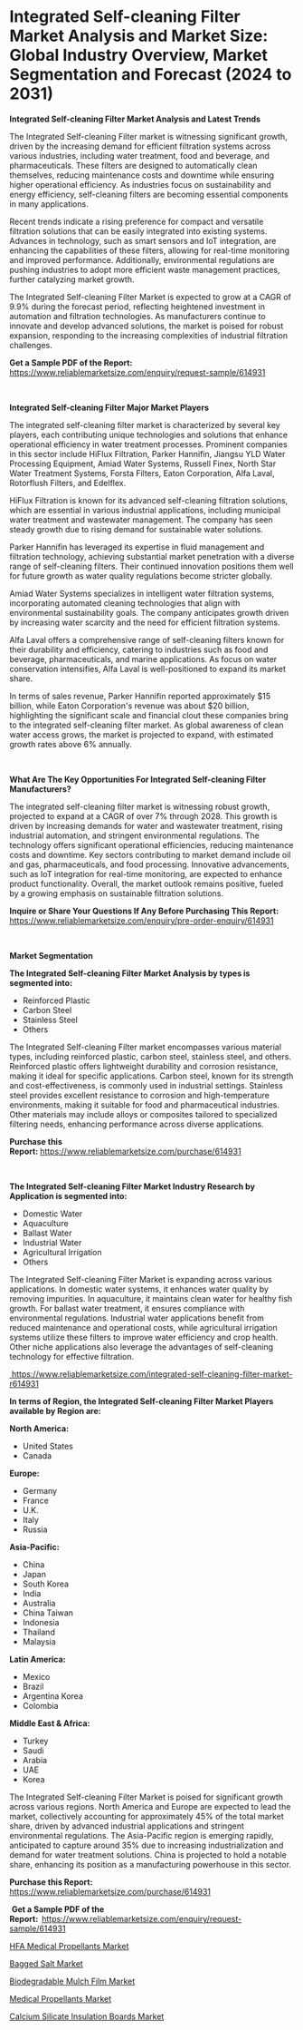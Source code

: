 <p><h1>Integrated Self-cleaning Filter Market Analysis and Market Size: Global Industry Overview, Market Segmentation and Forecast (2024 to 2031)</h1></p><p><strong>Integrated Self-cleaning Filter Market Analysis and Latest Trends</strong></p>
<p><p>The Integrated Self-cleaning Filter market is witnessing significant growth, driven by the increasing demand for efficient filtration systems across various industries, including water treatment, food and beverage, and pharmaceuticals. These filters are designed to automatically clean themselves, reducing maintenance costs and downtime while ensuring higher operational efficiency. As industries focus on sustainability and energy efficiency, self-cleaning filters are becoming essential components in many applications.</p><p>Recent trends indicate a rising preference for compact and versatile filtration solutions that can be easily integrated into existing systems. Advances in technology, such as smart sensors and IoT integration, are enhancing the capabilities of these filters, allowing for real-time monitoring and improved performance. Additionally, environmental regulations are pushing industries to adopt more efficient waste management practices, further catalyzing market growth.</p><p>The Integrated Self-cleaning Filter Market is expected to grow at a CAGR of 9.9% during the forecast period, reflecting heightened investment in automation and filtration technologies. As manufacturers continue to innovate and develop advanced solutions, the market is poised for robust expansion, responding to the increasing complexities of industrial filtration challenges.</p></p>
<p><strong>Get a Sample PDF of the Report:&nbsp;</strong> <a href="https://www.reliablemarketsize.com/enquiry/request-sample/614931?utm_campaign=1143&utm_medium=2&utm_source=Github&utm_content=ia&utm_term=11122024&utm_id=integrated-self-cleaning-filter">https://www.reliablemarketsize.com/enquiry/request-sample/614931</a></p>
<p>&nbsp;</p>
<p><strong>Integrated Self-cleaning Filter Major Market Players</strong></p>
<p><p>The integrated self-cleaning filter market is characterized by several key players, each contributing unique technologies and solutions that enhance operational efficiency in water treatment processes. Prominent companies in this sector include HiFlux Filtration, Parker Hannifin, Jiangsu YLD Water Processing Equipment, Amiad Water Systems, Russell Finex, North Star Water Treatment Systems, Forsta Filters, Eaton Corporation, Alfa Laval, Rotorflush Filters, and Edelflex.</p><p>HiFlux Filtration is known for its advanced self-cleaning filtration solutions, which are essential in various industrial applications, including municipal water treatment and wastewater management. The company has seen steady growth due to rising demand for sustainable water solutions.</p><p>Parker Hannifin has leveraged its expertise in fluid management and filtration technology, achieving substantial market penetration with a diverse range of self-cleaning filters. Their continued innovation positions them well for future growth as water quality regulations become stricter globally.</p><p>Amiad Water Systems specializes in intelligent water filtration systems, incorporating automated cleaning technologies that align with environmental sustainability goals. The company anticipates growth driven by increasing water scarcity and the need for efficient filtration systems.</p><p>Alfa Laval offers a comprehensive range of self-cleaning filters known for their durability and efficiency, catering to industries such as food and beverage, pharmaceuticals, and marine applications. As focus on water conservation intensifies, Alfa Laval is well-positioned to expand its market share.</p><p>In terms of sales revenue, Parker Hannifin reported approximately $15 billion, while Eaton Corporation's revenue was about $20 billion, highlighting the significant scale and financial clout these companies bring to the integrated self-cleaning filter market. As global awareness of clean water access grows, the market is projected to expand, with estimated growth rates above 6% annually.</p></p>
<p>&nbsp;</p>
<p><strong>What Are The Key Opportunities For Integrated Self-cleaning Filter Manufacturers?</strong></p>
<p><p>The integrated self-cleaning filter market is witnessing robust growth, projected to expand at a CAGR of over 7% through 2028. This growth is driven by increasing demands for water and wastewater treatment, rising industrial automation, and stringent environmental regulations. The technology offers significant operational efficiencies, reducing maintenance costs and downtime. Key sectors contributing to market demand include oil and gas, pharmaceuticals, and food processing. Innovative advancements, such as IoT integration for real-time monitoring, are expected to enhance product functionality. Overall, the market outlook remains positive, fueled by a growing emphasis on sustainable filtration solutions.</p></p>
<p><strong>Inquire or Share Your Questions If Any Before Purchasing This Report:</strong> <a href="https://www.reliablemarketsize.com/enquiry/pre-order-enquiry/614931?utm_campaign=1143&utm_medium=2&utm_source=Github&utm_content=ia&utm_term=11122024&utm_id=integrated-self-cleaning-filter">https://www.reliablemarketsize.com/enquiry/pre-order-enquiry/614931</a></p>
<p>&nbsp;</p>
<p><strong>Market Segmentation</strong></p>
<p><strong>The Integrated Self-cleaning Filter Market Analysis by types is segmented into:</strong></p>
<p><ul><li>Reinforced Plastic</li><li>Carbon Steel</li><li>Stainless Steel</li><li>Others</li></ul></p>
<p><p>The Integrated Self-cleaning Filter market encompasses various material types, including reinforced plastic, carbon steel, stainless steel, and others. Reinforced plastic offers lightweight durability and corrosion resistance, making it ideal for specific applications. Carbon steel, known for its strength and cost-effectiveness, is commonly used in industrial settings. Stainless steel provides excellent resistance to corrosion and high-temperature environments, making it suitable for food and pharmaceutical industries. Other materials may include alloys or composites tailored to specialized filtering needs, enhancing performance across diverse applications.</p></p>
<p><strong>Purchase this Report:&nbsp;</strong><a href="https://www.reliablemarketsize.com/purchase/614931?utm_campaign=1143&utm_medium=2&utm_source=Github&utm_content=ia&utm_term=11122024&utm_id=integrated-self-cleaning-filter">https://www.reliablemarketsize.com/purchase/614931</a></p>
<p>&nbsp;</p>
<p><strong>The Integrated Self-cleaning Filter Market Industry Research by Application is segmented into:</strong></p>
<p><ul><li>Domestic Water</li><li>Aquaculture</li><li>Ballast Water</li><li>Industrial Water</li><li>Agricultural Irrigation</li><li>Others</li></ul></p>
<p><p>The Integrated Self-cleaning Filter Market is expanding across various applications. In domestic water systems, it enhances water quality by removing impurities. In aquaculture, it maintains clean water for healthy fish growth. For ballast water treatment, it ensures compliance with environmental regulations. Industrial water applications benefit from reduced maintenance and operational costs, while agricultural irrigation systems utilize these filters to improve water efficiency and crop health. Other niche applications also leverage the advantages of self-cleaning technology for effective filtration.</p></p>
<p><a href="https://www.reliablemarketsize.com/integrated-self-cleaning-filter-market-r614931?utm_campaign=1143&utm_medium=2&utm_source=Github&utm_content=ia&utm_term=11122024&utm_id=integrated-self-cleaning-filter">&nbsp;https://www.reliablemarketsize.com/integrated-self-cleaning-filter-market-r614931</a></p>
<p><strong>In terms of Region, the Integrated Self-cleaning Filter Market Players available by Region are:</strong></p>
<p>
    <p> <strong> North America: </strong>
        <ul>
            <li>United States</li>
            <li>Canada</li>
        </ul>
        </p> 
    <p> <strong> Europe: </strong>
        <ul>
            <li>Germany</li>
            <li>France</li>
            <li>U.K.</li>
            <li>Italy</li>
            <li>Russia</li>
        </ul>
        </p> 
    <p> <strong> Asia-Pacific: </strong>
        <ul>
            <li>China</li>
            <li>Japan</li>
            <li>South Korea</li>
            <li>India</li>
            <li>Australia</li>
            <li>China Taiwan</li>
            <li>Indonesia</li>
            <li>Thailand</li>
            <li>Malaysia</li>
        </ul>
        </p> 
    <p> <strong> Latin America: </strong>
        <ul>
            <li>Mexico</li>
            <li>Brazil</li>
            <li>Argentina Korea</li>
            <li>Colombia</li>
        </ul>
        </p> 
    <p> <strong> Middle East & Africa: </strong>
        <ul>
            <li>Turkey</li>
            <li>Saudi</li>
            <li>Arabia</li>
            <li>UAE</li>
            <li>Korea</li>
        </ul>
    </p>
    </p>
<p><p>The Integrated Self-cleaning Filter Market is poised for significant growth across various regions. North America and Europe are expected to lead the market, collectively accounting for approximately 45% of the total market share, driven by advanced industrial applications and stringent environmental regulations. The Asia-Pacific region is emerging rapidly, anticipated to capture around 35% due to increasing industrialization and demand for water treatment solutions. China is projected to hold a notable share, enhancing its position as a manufacturing powerhouse in this sector.</p></p>
<p><strong>Purchase this Report: </strong><a href="https://www.reliablemarketsize.com/purchase/614931?utm_campaign=1143&utm_medium=2&utm_source=Github&utm_content=ia&utm_term=11122024&utm_id=integrated-self-cleaning-filter">https://www.reliablemarketsize.com/purchase/614931</a></p>
<p>&nbsp;<strong>Get a Sample PDF of the Report:&nbsp;&nbsp;</strong><a href="https://www.reliablemarketsize.com/enquiry/request-sample/614931?utm_campaign=1143&utm_medium=2&utm_source=Github&utm_content=ia&utm_term=11122024&utm_id=integrated-self-cleaning-filter">https://www.reliablemarketsize.com/enquiry/request-sample/614931</a></p>
<p><strong></strong></p>
<p><p><a href="https://github.com/OlenFleming68/Market-Research-Report-List-1/blob/main/hfa-medical-propellants-market.md?utm_campaign=1143&utm_medium=2&utm_source=Github&utm_content=ia&utm_term=11122024&utm_id=integrated-self-cleaning-filter">HFA Medical Propellants Market</a></p><p><a href="https://www.linkedin.com/pulse/significant-growth-anticipated-bagged-salt-market-projected-rmkfc?utm_campaign=1143&utm_medium=2&utm_source=Github&utm_content=ia&utm_term=11122024&utm_id=integrated-self-cleaning-filter">Bagged Salt Market</a></p><p><a href="https://www.linkedin.com/pulse/biodegradable-mulch-film-market-analysis-from-2024-2031-size-nlwmc?utm_campaign=1143&utm_medium=2&utm_source=Github&utm_content=ia&utm_term=11122024&utm_id=integrated-self-cleaning-filter">Biodegradable Mulch Film Market</a></p><p><a href="https://github.com/XavierTyler76/Market-Research-Report-List-1/blob/main/medical-propellants-market.md?utm_campaign=1143&utm_medium=2&utm_source=Github&utm_content=ia&utm_term=11122024&utm_id=integrated-self-cleaning-filter">Medical Propellants Market</a></p><p><a href="https://www.linkedin.com/pulse/examining-calcium-silicate-insulation-boards-market-growth-size-q3wsc?utm_campaign=1143&utm_medium=2&utm_source=Github&utm_content=ia&utm_term=11122024&utm_id=integrated-self-cleaning-filter">Calcium Silicate Insulation Boards Market</a></p></p>